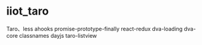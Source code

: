 # iiot_taro
Taro、less
ahooks
promise-prototype-finally
react-redux
dva-loading
dva-core
classnames
dayjs
taro-listview